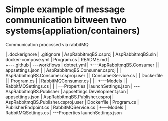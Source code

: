 # Simple example of message communication bitween two systems(appliation/containers)
Communication proccssed via rabbitMQ

|   .dockerignore
|   .gitignore
|   AspRabbitmqBS.csproj
|   AspRabbitmqBS.sln
|   docker-compose.yml
|   Program.cs
|   README.md
|   
+---.github
|   \---workflows
|           dotnet.yml
|
+---AspRabbitmqBS.Consumer
|   |   appsettings.json
|   |   AspRabbitmqBS.Consumer.csproj
|   |   AspRabbitmqBS.Consumer.csproj.user
|   |   ConsumerService.cs
|   |   Dockerfile
|   |   Program.cs
|   |   RabbitMQConsumer.cs
|   |
|   +---Models
|   |       RabbitMQSettings.cs
|   |
|   \---Properties
|           launchSettings.json
|
\---AspRabbitmqBS.Publisher
    |   appsettings.Development.json
    |   appsettings.json
    |   AspRabbitmqBS.Publisher.csproj
    |   AspRabbitmqBS.Publisher.csproj.user
    |   Dockerfile
    |   Program.cs
    |   PublisherEndpoint.cs
    |   RabbitMQService.cs
    |
    +---Models
    |       RabbitMQSettings.cs
    |
    \---Properties
            launchSettings.json